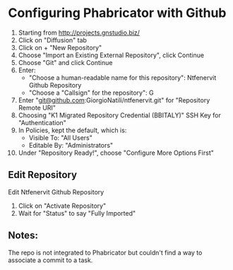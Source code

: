 Configuring Phabricator with Github
===================================

 1. Starting from http://projects.gnstudio.biz/
 2. Click on "Diffusion" tab
 3. Click on + "New Repository"
 4. Choose "Import an Existing External Repository", click Continue
 5. Choose "Git" and click Continue
 6. Enter:
    * "Choose a human-readable name for this repository": Ntfenervit Github Repository
    * "Choose a "Callsign" for the repository": G
 7. Enter "git@github.com:GiorgioNatili/ntfenervit.git" for "Repository Remote URI"
 8. Choosing "K1 Migrated Repository Credential (BBITALY)" SSH Key for "Authentication"
 9. In Policies, kept the default, which is:
    * Visible To: "All Users"
    * Editable By: "Administrators"
10. Under "Repository Ready!", choose "Configure More Options First"

## Edit Repository

Edit Ntfenervit Github Repository
1. Click on "Activate Repository"
2. Wait for "Status" to say "Fully Imported"


## Notes:
The repo is not integrated to Phabricator but couldn't find a way to associate a commit to a task.

